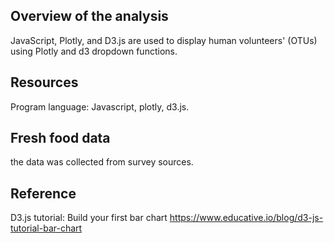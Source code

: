 ## Overview of the analysis
JavaScript, Plotly, and D3.js are used to display human volunteers' (OTUs) using Plotly and d3 dropdown functions. 

## Resources
Program language: Javascript, plotly, d3.js.

## Fresh food data
the data was collected from survey sources. 


## Reference
D3.js tutorial: Build your first bar chart
https://www.educative.io/blog/d3-js-tutorial-bar-chart
